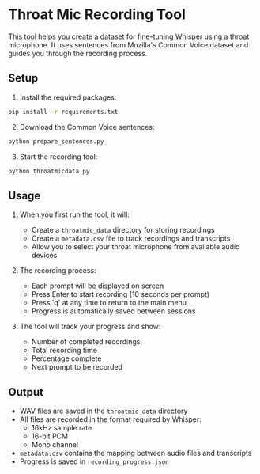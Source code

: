 # Throat Mic Recording Tool

This tool helps you create a dataset for fine-tuning Whisper using a throat microphone. It uses sentences from Mozilla's Common Voice dataset and guides you through the recording process.

## Setup

1. Install the required packages:
```bash
pip install -r requirements.txt
```

2. Download the Common Voice sentences:
```bash
python prepare_sentences.py
```

3. Start the recording tool:
```bash
python throatmicdata.py
```

## Usage

1. When you first run the tool, it will:
   - Create a `throatmic_data` directory for storing recordings
   - Create a `metadata.csv` file to track recordings and transcripts
   - Allow you to select your throat microphone from available audio devices

2. The recording process:
   - Each prompt will be displayed on screen
   - Press Enter to start recording (10 seconds per prompt)
   - Press 'q' at any time to return to the main menu
   - Progress is automatically saved between sessions

3. The tool will track your progress and show:
   - Number of completed recordings
   - Total recording time
   - Percentage complete
   - Next prompt to be recorded

## Output

- WAV files are saved in the `throatmic_data` directory
- All files are recorded in the format required by Whisper:
  - 16kHz sample rate
  - 16-bit PCM
  - Mono channel
- `metadata.csv` contains the mapping between audio files and transcripts
- Progress is saved in `recording_progress.json` 